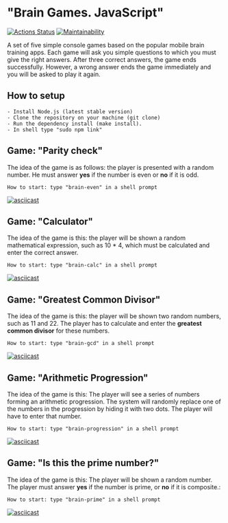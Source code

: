 # "Brain Games. JavaScript"

[![Actions Status](https://github.com/medyak/frontend-project-44/workflows/hexlet-check/badge.svg)](https://github.com/medyak/frontend-project-44/actions)
[![Maintainability](https://api.codeclimate.com/v1/badges/a270cfd066d91e7bfaf4/maintainability)](https://codeclimate.com/github/medyak/frontend-project-44/maintainability)

A set of five simple console games based on the popular mobile brain training apps. Each game will ask you simple questions to which you must give the right answers. After three correct answers, the game ends successfully. However, a wrong answer ends the game immediately and you will be asked to play it again.

## How to setup

```
- Install Node.js (latest stable version)
- Clone the repository on your machine (git clone)
- Run the dependency install (make install).
- In shell type "sudo npm link"
```
## Game: "Parity check"
The idea of the game is as follows: the player is presented with a random number. He must answer **yes** if the number is even or **no** if it is odd.
```
How to start: type "brain-even" in a shell prompt
```
[![asciicast](https://asciinema.org/a/fdKxtBQwbQVvbEIfFTHeR8API.svg)](https://asciinema.org/a/fdKxtBQwbQVvbEIfFTHeR8API)

## Game: "Calculator"
The idea of the game is this: the player will be shown a random mathematical expression, such as 10 * 4, which must be calculated and enter the correct answer.
```
How to start: type "brain-calc" in a shell prompt
```
[![asciicast](https://asciinema.org/a/MzZEQOr007kw9B4exNxwb5owo.svg)](https://asciinema.org/a/MzZEQOr007kw9B4exNxwb5owo)

## Game: "Greatest Common Divisor"
The idea of the game is this: the player will be shown two random numbers, such as 11 and 22. The player has to calculate and enter the **greatest common divisor** for these numbers.
```
How to start: type "brain-gcd" in a shell prompt
```
[![asciicast](https://asciinema.org/a/Wvl9kn8qr4lbhpmKKzbNTyPic.svg)](https://asciinema.org/a/Wvl9kn8qr4lbhpmKKzbNTyPic)

## Game: "Arithmetic Progression"
The idea of the game is this: The player will see a series of numbers forming an arithmetic progression. The system will randomly replace one of the numbers in the progression by hiding it with two dots. The player will have to enter that number.
```
How to start: type "brain-progression" in a shell prompt
```
[![asciicast](https://asciinema.org/a/tdw3qiqjn1jJoK9EzeOuF0fUN.svg)](https://asciinema.org/a/tdw3qiqjn1jJoK9EzeOuF0fUN)

## Game: "Is this the prime number?"
The idea of the game is this: The player will be shown a random number. The player must answer **yes** if the number is prime, or **no** if it is composite.:
```
How to start: type "brain-prime" in a shell prompt
```
[![asciicast](https://asciinema.org/a/H1VqXjqL5wie2PGkAvhKF5xhk.svg)](https://asciinema.org/a/H1VqXjqL5wie2PGkAvhKF5xhk)

